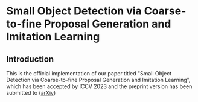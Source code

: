 # Small Object Detection via Coarse-to-fine Proposal Generation and Imitation Learning

## Introduction
This is the official implementation of our paper titled "Small Object Detection via Coarse-to-fine Proposal Generation and Imitation Learning", which has been accepted by ICCV 2023 and the preprint version has been submitted to ([arXiv](https://arxiv.org/abs/2308.09534))

##

